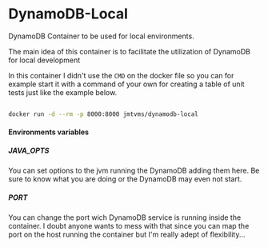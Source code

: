 # DynamoDB-Local

DynamoDB Container to be used for local environments.

The main idea of this container is to facilitate the utilization of DynamoDB for local development

In this container I didn't use the `CMD` on the docker file so you can for example start it with a command of your own for creating a table of unit tests just like the example below.

```bash

docker run -d --rm -p 8000:8000 jmtvms/dynamodb-local 

```
#### Environments variables

##### **JAVA_OPTS**

You can set options to the jvm running the DynamoDB adding them here. Be sure to know what you are doing or the DynamoDB may even not start.

##### **PORT**

You can change the port wich DynamoDB service is running inside the container. I doubt anyone wants to mess with that since you can map the port on the host running the container but I'm really adept of flexibility...